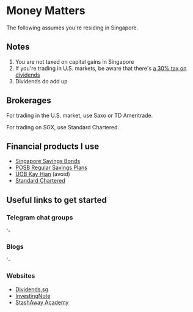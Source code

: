 # Money Matters

The following assumes you're residing in Singapore.

## Notes

1. You are not taxed on capital gains in Singapore
2. If you're trading in U.S. markets, be aware that there's [a 30% tax on dividends](https://blog.seedly.sg/us-stock-investing-taxes-and-fees/)
3. Dividends do add up

## Brokerages

For trading in the U.S. market, use Saxo or TD Ameritrade.

For trading on SGX, use Standard Chartered.

## Financial products I use

- [Singapore Savings Bonds](https://www.mas.gov.sg/bonds-and-bills/Singapore-Savings-Bonds)
- [POSB Regular Savings Plans](https://www.posb.com.sg/personal/investments/other-investments/invest-saver)
- [UOB Kay Hian](https://www.utrade.com.sg/home/index.jsp) (avoid)
- [Standard Chartered](https://www.sc.com/sg/investment/online-trading/)

## Useful links to get started

### Telegram chat groups

'-

### Blogs

'-

### Websites

- [Dividends.sg](https://www.dividends.sg/)
- [InvestingNote](https://www.investingnote.com/)
- [StashAway Academy](https://www.stashaway.sg/academy)
